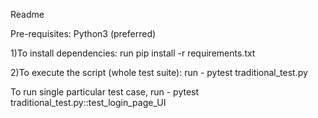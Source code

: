 Readme

Pre-requisites: Python3 (preferred)


1)To install dependencies: run pip install -r requirements.txt


2)To execute the script (whole test suite): run - pytest traditional_test.py

   To run single particular test case, run - pytest traditional_test.py::test_login_page_UI
 